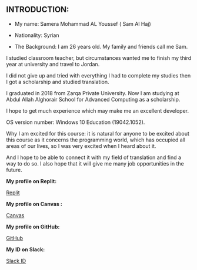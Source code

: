 ## INTRODUCTION:

* My name: Samera Mohammad AL Youssef ( Sam Al Haj)

* Nationality: Syrian

* The Background:  I am 26 years old. My family and friends call me Sam.

I studied classroom teacher, but circumstances wanted me to finish my third year at university and travel to Jordan. 

I did not give up and tried with everything I had to complete my studies then I got a scholarship and studied translation. 

I graduated in 2018 from Zarqa Private University. Now I am studying at Abdul Allah Alghorair School for Advanced Computing as a scholarship.

I hope to get much experience which may make me an excellent developer.

OS version number: Windows 10 Education (19042.1052).

Why I am excited for this course: it is natural for anyone to be excited about this course as it concerns the programming world, which has occupied all areas of our lives, so I was very excited when I heard about it. 

And I hope to be able to connect it with my field of translation and find a way to do so. I also hope that it will give me many job opportunities in the future.


**My profile on Replit:**

[Replit](https://replit.com/@samalhaj1)

**My profile on Canvas :**

[Canvas]( https://canvas.instructure.com/profile)

**My profile on GitHub:**

[GitHub](https://github.com/samalhaj1 )

**My ID on Slack:**

[Slack ID]((U0236DMS18W) )
